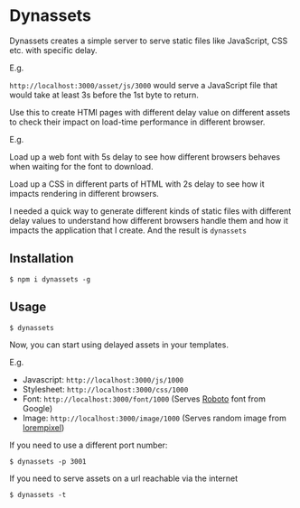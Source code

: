 # Dynassets

Dynassets creates a simple server to serve static files like JavaScript, CSS etc. with specific delay. 

E.g.
  
`http://localhost:3000/asset/js/3000` would serve a JavaScript file that would take at least 3s before the 1st byte to return.
 
Use this to create HTMl pages with different delay value on different assets to check their impact on load-time performance in different browser.

E.g.

Load up a web font with 5s delay to see how different browsers behaves when waiting for the font to download. 

Load up a CSS in different parts of HTML with 2s delay to see how it impacts rendering in different browsers.

I needed a quick way to generate different kinds of static files with different delay values to understand how different browsers handle them and how it impacts the application that I create. And the result is `dynassets`

## Installation

```
$ npm i dynassets -g
```

## Usage

```
$ dynassets
```

Now, you can start using delayed assets in your templates.

E.g.

- Javascript: `http://localhost:3000/js/1000`
- Stylesheet: `http://localhost:3000/css/1000`
- Font: `http://localhost:3000/font/1000` (Serves [Roboto](https://fonts.google.com/specimen/Roboto) font from Google)
- Image: `http://localhost:3000/image/1000` (Serves random image from [lorempixel](http://lorempixel.com))

If you need to use a different port number:

```
$ dynassets -p 3001
```

If you need to serve assets on a url reachable via the internet

```
$ dynassets -t
```